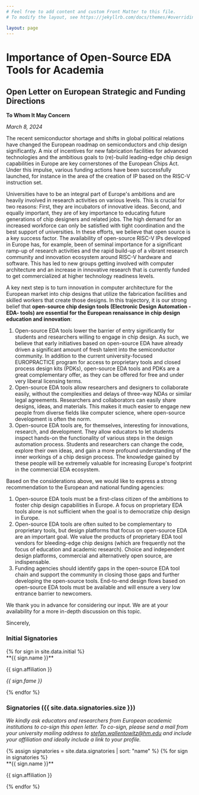 ```yaml
---
# Feel free to add content and custom Front Matter to this file.
# To modify the layout, see https://jekyllrb.com/docs/themes/#overriding-theme-defaults

layout: page
---
```


# Importance of Open-Source EDA Tools for Academia

## Open Letter on European Strategic and Funding Directions

**To Whom It May Concern**

*March 8, 2024*

The recent semiconductor shortage and shifts in global political relations have changed the European roadmap on semiconductors and chip design significantly. A mix of incentives for new fabrication facilities for advanced technologies and the ambitious goals to (re)-build leading-edge chip design capabilities in Europe are key cornerstones of the European Chips Act. Under this impulse, various funding actions have been successfully launched, for instance in the area of the creation of IP based on the RISC-V instruction set.

Universities have to be an integral part of Europe's ambitions and are heavily involved in research activities on various levels. This is crucial for two reasons: First, they are incubators of innovative ideas. Second, and equally important, they are of key importance to educating future generations of chip designers and related jobs. The high demand for an increased workforce can only be satisfied with tight coordination and the best support of universities. In these efforts, we believe that open source is a key success factor. The availability of open-source RISC-V IPs developed in Europe has, for example, been of seminal importance for a significant ramp-up of research activities and the rapid build-up of a vibrant research community and innovation ecosystem around RISC-V hardware and software. This has led to new groups getting involved with computer architecture and an increase in innovative research that is currently funded to get commercialized at higher technology readiness levels.

A key next step is to turn innovation in computer architecture for the European market into chip designs that utilize the fabrication facilities and skilled workers that create those designs. In this trajectory, it is our strong belief that **open-source chip design tools (Electronic Design Automation -EDA- tools) are essential for the European renaissance in chip design education and innovation**:

1. Open-source EDA tools lower the barrier of entry significantly for students and researchers willing to engage in chip design.  As such, we believe that early initiatives based on open-source EDA have already driven a significant amount of fresh talent into the semiconductor community. In addition to the current university-focused EUROPRACTICE program for access to proprietary tools and closed process design kits (PDKs), open-source EDA tools and PDKs are a great complementary offer, as they can be offered for free and under very liberal licensing terms.
1. Open-source EDA tools allow researchers and designers to collaborate easily, without the complexities and delays of three-way NDAs or similar legal agreements. Researchers and collaborators can easily share designs, ideas, and materials. This makes it much easier to engage new people from diverse fields like computer science, where open-source development is often the norm.
1. Open-source EDA tools are, for themselves, interesting for innovations, research, and development. They allow educators to let students inspect hands-on the functionality of various steps in the design automation process. Students and researchers can change the code, explore their own ideas, and gain a more profound understanding of the inner workings of a chip design process. The knowledge gained by these people will be extremely valuable for increasing Europe's footprint in the commercial EDA ecosystem.

Based on the considerations above, we would like to express a strong recommendation to the European and national funding agencies:

1. Open-source EDA tools must be a first-class citizen of the ambitions to foster chip design capabilities in Europe. A focus on proprietary EDA tools alone is not sufficient when the goal is to democratize chip design in Europe.
1. Open-source EDA tools are often suited to be complementary to proprietary tools, but design platforms that focus on open-source EDA are an important goal. We value the products of proprietary EDA tool vendors for bleeding-edge chip designs (which are frequently not the focus of education and academic research). Choice and independent design platforms, commercial and alternatively open source, are indispensable.
1. Funding agencies should identify gaps in the open-source EDA tool chain and support the community in closing those gaps and further developing the open-source tools. End-to-end design flows based on open-source EDA tools must be available and will ensure a very low entrance barrier to newcomers.

We thank you in advance for considering our input. We are at your availability for a more in-depth discussion on this topic.

Sincerely,

### Initial Signatories

<div class="container">
{% for sign in site.data.initial %}
<div class="initial" markdown="1">
**{{ sign.name }}**

{{ sign.affiliation }}

*{{ sign.fame }}*
</div>
{% endfor %}
</div>

### Signatories ({{ site.data.signatories.size }})

*We kindly ask educators and researchers from European academic institutions to
co-sign this open letter. To co-sign, please send a mail from your university
mailing address to
[stefan.wallentowitz@hm.edu](mailto:stefan.wallentowitz@hm.edu) and include your
affiliation and ideally include a link to your profile.*

<div class="container">
{% assign signatories = site.data.signatories | sort: "name" %}
{% for sign in signatories %}
<div class="signatory" markdown="1">
**{{ sign.name }}**

{{ sign.affiliation }}
</div>
{% endfor %}
</div>

<div id="map" style="width:600px; height:600px; margin: auto; display: block"></div>

 <script src="https://unpkg.com/leaflet@1.9.4/dist/leaflet.js"
     integrity="sha256-20nQCchB9co0qIjJZRGuk2/Z9VM+kNiyxNV1lvTlZBo="
     crossorigin=""></script>
<script>
    // Creating map options
    var mapOptions = {
    center: [52.2657, 7],
    zoom: 4,
    zoomControl: false,
    doubleClickZoom: false,
    boxZoom: false,
    scrollWheelZoom: false,
    keyboard: false,
    dragging: false
    }

    // Creating a map object
    var map = new L.map('map', mapOptions);

    // Creating a Layer object
    var layer = new L.TileLayer('https://{s}.tile.openstreetmap.org/{z}/{x}/{y}.png');

    // Adding layer to the map
    map.addLayer(layer);

{% for sign in site.data.initial %}{% if sign.map %}L.marker({{ sign.map}}).addTo(map)
{% endif %}{% endfor %}
{% for sign in site.data.signatories %}{% if sign.map %}L.marker({{ sign.map}}).addTo(map)
{% endif %}{% endfor %}
</script>